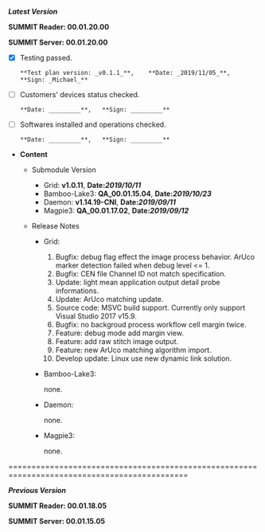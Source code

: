 ***Latest Version***

**SUMMIT Reader: 00.01.20.00**

**SUMMIT Server: 00.01.20.00**

* [x] Testing passed. 

      **Test plan version: _v0.1.1_**,    **Date: _2019/11/05_**,     **Sign: _Michael_**

* [ ] Customers' devices status checked. 

      **Date: _________**,   **Sign: _________**

* [ ] Softwares installed and operations checked. 

      **Date: _________**,   **Sign: _________**

*  **Content**
    *  Submodule Version
        *  Grid: **v1.0.11**,        **Date:_2019/10/11_**
        *  Bamboo-Lake3: **QA_00.01.15.04**,        **Date:_2019/10/23_**
        *  Daemon: **v1.14.19-CNI**,        **Date:_2019/09/11_**
        *  Magpie3: **QA_00.01.17.02**,       **Date:_2019/09/12_**

    *  Release Notes
        *  Grid:
            1.  Bugfix: debug flag effect the image process behavior.
                ArUco marker detection failed when debug level <= 1.
            2.  Bugfix: CEN file Channel ID not match specification.
            3.  Update: light mean application output detail probe informations.
            4.  Update: ArUco matching update.
            5.  Source code: MSVC build support.
                Currently only support Visual Studio 2017 v15.9.
            6.  Bugfix: no backgroud process workflow cell margin twice.
            7.  Feature: debug mode add margin view.
            8.  Feature: add raw stitch image output.
            9.  Feature: new ArUco matching algorithm import.
            10. Develop update: Linux use new dynamic link solution.

        * Bamboo-Lake3:
            
            none.

        *  Daemon:
        
            none.
            
        *  Magpie3:
        
            none.
        

=============================================================================================

***Previous Version***

**SUMMIT Reader: 00.01.18.05**

**SUMMIT Server: 00.01.15.05**

